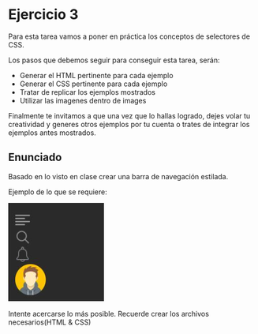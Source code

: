 # Ejercicio 3

Para esta tarea vamos a poner en práctica los conceptos de selectores de CSS.

Los pasos que debemos seguir para conseguir esta tarea, serán:

- Generar el HTML pertinente para cada ejemplo
- Generar el CSS pertinente para cada ejemplo
- Tratar de replicar los ejemplos mostrados
- Utilizar las imagenes dentro de images

Finalmente te invitamos a que una vez que lo hallas logrado, dejes volar tu creatividad y generes otros ejemplos por tu cuenta o trates de integrar los ejemplos antes mostrados.

## Enunciado
Basado en lo visto en clase crear una barra de navegación estilada.

Ejemplo de lo que se requiere:

![ejercicio_3](ejercicio_3.jpg)

Intente acercarse lo más posible. Recuerde crear los archivos necesarios(HTML & CSS)